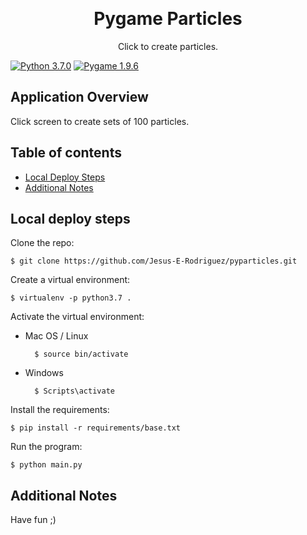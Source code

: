 ​<h1 align="center">Pygame Particles</h1>
<p align="center">Click to create particles.</p>

[![Python 3.7.0](https://img.shields.io/badge/python-3.7.0-blue)](https://www.python.org)
[![Pygame 1.9.6](https://img.shields.io/badge/pygame-1.9.6-blue)](https://www.pygame.org/news)

## Application Overview

Click screen to create sets of 100 particles.


## Table of contents
- [Local Deploy Steps](#local-deploy-steps)
- [Additional Notes](#additional-notes)


## Local deploy steps

Clone the repo:

    $ git clone https://github.com/Jesus-E-Rodriguez/pyparticles.git

Create a virtual environment:

    $ virtualenv -p python3.7 .

Activate the virtual environment:

* Mac OS / Linux

        $ source bin/activate

* Windows

        $ Scripts\activate

Install the requirements:

    $ pip install -r requirements/base.txt


Run the program:

    $ python main.py


## Additional Notes

Have fun ;)

​
